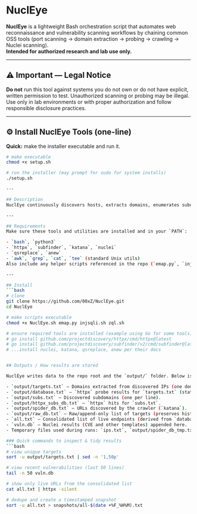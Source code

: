 # NuclEye

**NuclEye** is a lightweight Bash orchestration script that automates web reconnaissance and vulnerability scanning workflows by chaining common OSS tools (port scanning → domain extraction → probing → crawling → Nuclei scanning).  
**Intended for authorized research and lab use only.**

---

## ⚠️ Important — Legal Notice
**Do not** run this tool against systems you do not own or do not have explicit, written permission to test. Unauthorized scanning or probing may be illegal. Use only in lab environments or with proper authorization and follow responsible disclosure practices.

---
## ⚙️ Install NuclEye Tools (one-line)

**Quick:** make the installer executable and run it.

```bash
# make executable
chmod +x setup.sh

# run the installer (may prompt for sudo for system installs)
./setup.sh

---

## Description
NuclEye continuously discovers hosts, extracts domains, enumerates subdomains, probes HTTP endpoints, crawls sites, prepares simple injection payloads, and runs Nuclei templates to find vulnerabilities. Results are saved to the `output/` folder as plain text for review.

---

## Requirements
Make sure these tools and utilities are installed and in your `PATH`:

- `bash`, `python3`
- `httpx`, `subfinder`, `katana`, `nuclei`
- `qsreplace`, `anew`
- `awk`, `grep`, `cat`, `tee` (standard Unix utils)  
Also include any helper scripts referenced in the repo (`emap.py`, `injsqli.sh`, `zql.sh`).

---

## Install
```bash
# clone
git clone https://github.com/00xZ/NuclEye.git
cd NuclEye

# make scripts executable
chmod +x NuclEye.sh emap.py injsqli.sh zql.sh

# ensure required tools are installed (example using Go for some tools)
# go install github.com/projectdiscovery/httpx/cmd/httpx@latest
# go install github.com/projectdiscovery/subfinder/v2/cmd/subfinder@latest
# ...install nuclei, katana, qsreplace, anew per their docs


## Outputs / How results are stored

NuclEye writes data to the repo root and the `output/` folder. Below is a quick map of the most important files and what they contain:

- `output/targets.txt` — Domains extracted from discovered IPs (one domain per line).  
- `output/database.txt` — `httpx` probe results for `targets.txt` (status codes, titles, etc.).  
- `output/subs.txt` — Discovered subdomains (one per line).  
- `output/httpx_subs_db.txt` — `httpx` hits for `subs.txt`.  
- `output/spider_db.txt` — URLs discovered by the crawler (`katana`).  
- `output/raw_db.txt` — Raw/append-only list of targets (preserves history).  
- `all.txt` — Consolidated list of live endpoints (derived from `database.txt` filtered for 200 responses).  
- `vuln.db` — Nuclei results (CVE and other templates) appended here.  
- Temporary files used during runs: `ips.txt`, `output/spider_db_tmp.txt`, `output/sqli_xxx_tmp.txt` — these are removed by the script when finished.

### Quick commands to inspect & tidy results
```bash
# view unique targets
sort -u output/targets.txt | sed -n '1,50p'

# view recent vulnerabilities (last 50 lines)
tail -n 50 vuln.db

# show only live URLs from the consolidated list
cat all.txt | httpx -silent

# dedupe and create a timestamped snapshot
sort -u all.txt > snapshots/all-$(date +%F_%H%M).txt
